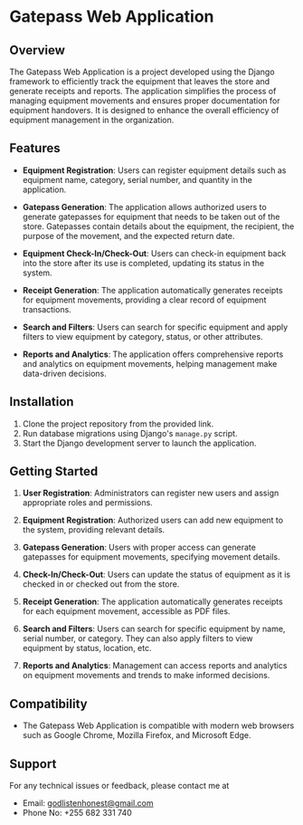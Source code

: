 # Gatepass Web Application

## Overview

The Gatepass Web Application is a project developed using the Django framework to efficiently track the equipment that leaves the store and generate receipts and reports. The application simplifies the process of managing equipment movements and ensures proper documentation for equipment handovers. It is designed to enhance the overall efficiency of equipment management in the organization.

## Features

- **Equipment Registration**: Users can register equipment details such as equipment name, category, serial number, and quantity in the application.

- **Gatepass Generation**: The application allows authorized users to generate gatepasses for equipment that needs to be taken out of the store. Gatepasses contain details about the equipment, the recipient, the purpose of the movement, and the expected return date.

- **Equipment Check-In/Check-Out**: Users can check-in equipment back into the store after its use is completed, updating its status in the system.

- **Receipt Generation**: The application automatically generates receipts for equipment movements, providing a clear record of equipment transactions.

- **Search and Filters**: Users can search for specific equipment and apply filters to view equipment by category, status, or other attributes.

- **Reports and Analytics**: The application offers comprehensive reports and analytics on equipment movements, helping management make data-driven decisions.

## Installation

1. Clone the project repository from the provided link.
2. Run database migrations using Django's `manage.py` script.
3. Start the Django development server to launch the application.

## Getting Started

1. **User Registration**: Administrators can register new users and assign appropriate roles and permissions.

2. **Equipment Registration**: Authorized users can add new equipment to the system, providing relevant details.

3. **Gatepass Generation**: Users with proper access can generate gatepasses for equipment movements, specifying movement details.

4. **Check-In/Check-Out**: Users can update the status of equipment as it is checked in or checked out from the store.

5. **Receipt Generation**: The application automatically generates receipts for each equipment movement, accessible as PDF files.

6. **Search and Filters**: Users can search for specific equipment by name, serial number, or category. They can also apply filters to view equipment by status, location, etc.

7. **Reports and Analytics**: Management can access reports and analytics on equipment movements and trends to make informed decisions.

## Compatibility

- The Gatepass Web Application is compatible with modern web browsers such as Google Chrome, Mozilla Firefox, and Microsoft Edge.

## Support

For any technical issues or feedback, please contact me at
- Email: godlistenhonest@gmail.com
- Phone No: +255 682 331 740
